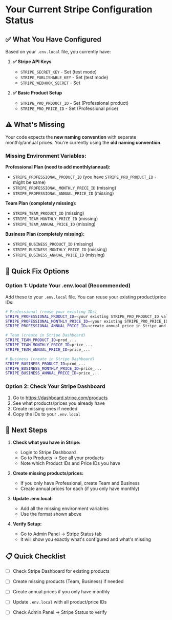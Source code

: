 # Your Current Stripe Configuration Status

## ✅ What You Have Configured

Based on your `.env.local` file, you currently have:

1. **✅ Stripe API Keys**
   - `STRIPE_SECRET_KEY` - Set (test mode)
   - `STRIPE_PUBLISHABLE_KEY` - Set (test mode)
   - `STRIPE_WEBHOOK_SECRET` - Set

2. **✅ Basic Product Setup**
   - `STRIPE_PRO_PRODUCT_ID` - Set (Professional product)
   - `STRIPE_PRO_PRICE_ID` - Set (Professional price)

## ⚠️ What's Missing

Your code expects the **new naming convention** with separate monthly/annual prices. You're currently using the **old naming convention**.

### Missing Environment Variables:

**Professional Plan (need to add monthly/annual):**
- `STRIPE_PROFESSIONAL_PRODUCT_ID` (you have `STRIPE_PRO_PRODUCT_ID` - might be same)
- `STRIPE_PROFESSIONAL_MONTHLY_PRICE_ID` (missing)
- `STRIPE_PROFESSIONAL_ANNUAL_PRICE_ID` (missing)

**Team Plan (completely missing):**
- `STRIPE_TEAM_PRODUCT_ID` (missing)
- `STRIPE_TEAM_MONTHLY_PRICE_ID` (missing)
- `STRIPE_TEAM_ANNUAL_PRICE_ID` (missing)

**Business Plan (completely missing):**
- `STRIPE_BUSINESS_PRODUCT_ID` (missing)
- `STRIPE_BUSINESS_MONTHLY_PRICE_ID` (missing)
- `STRIPE_BUSINESS_ANNUAL_PRICE_ID` (missing)

## 🔧 Quick Fix Options

### Option 1: Update Your .env.local (Recommended)

Add these to your `.env.local` file. You can reuse your existing product/price IDs:

```bash
# Professional (reuse your existing IDs)
STRIPE_PROFESSIONAL_PRODUCT_ID=<your existing STRIPE_PRO_PRODUCT_ID value>
STRIPE_PROFESSIONAL_MONTHLY_PRICE_ID=<your existing STRIPE_PRO_PRICE_ID value>
STRIPE_PROFESSIONAL_ANNUAL_PRICE_ID=<create annual price in Stripe and add here>

# Team (create in Stripe Dashboard)
STRIPE_TEAM_PRODUCT_ID=prod_...
STRIPE_TEAM_MONTHLY_PRICE_ID=price_...
STRIPE_TEAM_ANNUAL_PRICE_ID=price_...

# Business (create in Stripe Dashboard)
STRIPE_BUSINESS_PRODUCT_ID=prod_...
STRIPE_BUSINESS_MONTHLY_PRICE_ID=price_...
STRIPE_BUSINESS_ANNUAL_PRICE_ID=price_...
```

### Option 2: Check Your Stripe Dashboard

1. Go to https://dashboard.stripe.com/products
2. See what products/prices you already have
3. Create missing ones if needed
4. Copy the IDs to your `.env.local`

## 🎯 Next Steps

1. **Check what you have in Stripe:**
   - Login to Stripe Dashboard
   - Go to Products → See all your products
   - Note which Product IDs and Price IDs you have

2. **Create missing products/prices:**
   - If you only have Professional, create Team and Business
   - Create annual prices for each (if you only have monthly)

3. **Update .env.local:**
   - Add all the missing environment variables
   - Use the format shown above

4. **Verify Setup:**
   - Go to Admin Panel → Stripe Status tab
   - It will show you exactly what's configured and what's missing

## 📋 Quick Checklist

- [ ] Check Stripe Dashboard for existing products
- [ ] Create missing products (Team, Business) if needed
- [ ] Create annual prices if you only have monthly
- [ ] Update `.env.local` with all product/price IDs
- [ ] Check Admin Panel → Stripe Status to verify

